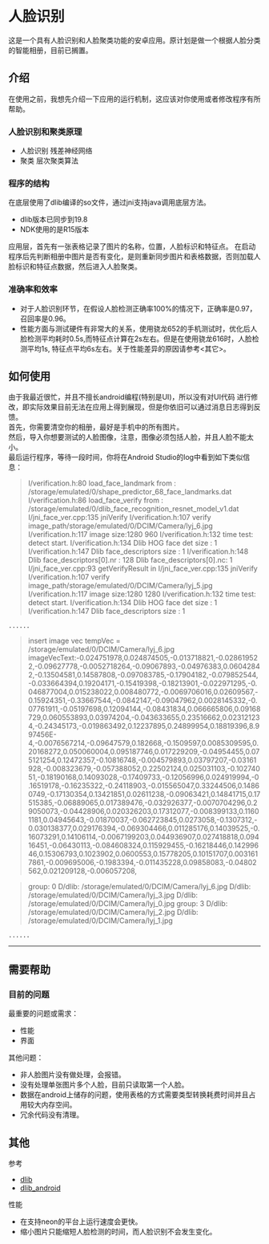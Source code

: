 # 人脸识别
这是一个具有人脸识别和人脸聚类功能的安卓应用。原计划是做一个根据人脸分类的智能相册，目前已搁置。

## 介绍
 在使用之前，我想先介绍一下应用的运行机制，这应该对你使用或者修改程序有所帮助。

 ### 人脸识别和聚类原理
 * 人脸识别 残差神经网络
 * 聚类 层次聚类算法

### 程序的结构
在底层使用了dlib编译的so文件，通过jni支持java调用底层方法。
* dlib版本已同步到19.8
* NDK使用的是R15版本

应用层，首先有一张表格记录了图片的名称，位置，人脸标识和特征点。
在启动程序后先判断相册中图片是否有变化，是则重新同步图片和表格数据，否则加载人脸标识和特征点数据，然后进入人脸聚类。</br>


### 准确率和效率
* 对于人脸识别环节，在假设人脸检测正确率100%的情况下，正确率是0.97，召回率是0.96。
* 性能方面与测试硬件有非常大的关系，使用骁龙652的手机测试时，优化后人脸检测平均耗时0.5s,而特征点计算在2s左右。但是在使用骁龙616时，人脸检测平均1s, 特征点平均6s左右。关于性能差异的原因请参考<其它>。

## 如何使用
由于我最近很忙，并且不擅长android编程(特别是UI)，所以没有对UI代码
进行修改，即实际效果目前无法在应用上得到展现，但是你依旧可以通过消息日志得到反馈。</br>
首先，你需要清空你的相册，最好是手机中的所有图片。</br>
然后，导入你想要测试的人脸图像，注意，图像必须包括人脸，并且人脸不能太小。</br>
最后运行程序，等待一段时间，你将在Android Studio的log中看到如下类似信息：
>I/verification.h:80 load_face_landmark from : /storage/emulated/0/shape_predictor_68_face_landmarks.dat
I/verification.h:86 load_face_verify from : /storage/emulated/0/dlib_face_recognition_resnet_model_v1.dat
I/jni_face_ver.cpp:135 jniVerify
I/verification.h:107 verify image_path/storage/emulated/0/DCIM/Camera/lyj_6.jpg
I/verification.h:117 image size:1280 960
I/verification.h:132 time test: detect start.
I/verification.h:134 Dlib HOG face det size : 1
I/verification.h:147 Dlib face_descriptors size : 1
I/verification.h:148 Dlib face_descriptors[0].nr : 128  Dlib face_descriptors[0].nc: 1
I/jni_face_ver.cpp:93 getVerifyResult in
I/jni_face_ver.cpp:135 jniVerify
I/verification.h:107 verify image_path/storage/emulated/0/DCIM/Camera/lyj_5.jpg
I/verification.h:117 image size:1280 1280
I/verification.h:132 time test: detect start.
I/verification.h:134 Dlib HOG face det size : 1
I/verification.h:147 Dlib face_descriptors size : 1

`......`

> insert image vec tempVec = /storage/emulated/0/DCIM/Camera/lyj_6.jpg
imageVecText:-0.024751978,0.024874505,-0.013718821,-0.028619522,-0.09627778,-0.0052718264,-0.09067893,-0.04976383,0.06042842,-0.13504581,0.14587808,-0.097083785,-0.17904182,-0.079852544,-0.033664394,0.19204171,-0.15419398,-0.18213901,-0.022971295,-0.046877004,0.015238022,0.008480772,-0.0069706016,0.02609567,-0.15924351,-0.33667544,-0.0842147,-0.09047962,0.0028145332,-0.07761911,-0.05197698,0.12094144,-0.08431834,0.066665806,0.09168729,0.060553893,0.03974204,-0.043633655,0.23516662,0.023121234,-0.24345173,-0.019863492,0.12237895,0.24899954,0.18819396,8.997456E-4,-0.0076567214,-0.09647579,0.182668,-0.1509597,0.0085309595,0.20168272,0.050060004,0.095187746,0.017229209,-0.04954455,0.075121254,0.12472357,-0.10816748,-0.004579893,0.03797207,-0.03161928,-0.008323679,-0.057388052,0.22502124,0.025031103,-0.10274051,-0.18190168,0.14093028,-0.17409733,-0.12056996,0.024919994,-0.16519178,-0.16235322,-0.24118903,-0.015565047,0.33244506,0.14860749,-0.17130354,0.13421851,0.02611238,-0.09063421,0.14841715,0.17515385,-0.06889065,0.017389476,-0.032926377,-0.0070704296,0.29050073,-0.04428906,0.020326203,0.17312077,-0.008399133,0.11601181,0.04945643,-0.01870037,-0.062723845,0.0273058,-0.1307312,-0.030138377,0.029176394,-0.069304466,0.011285176,0.14039525,-0.16073291,0.14106114,-0.0067199203,0.044936907,0.027418818,0.09416451,-0.06430113,-0.084608324,0.115929455,-0.16218446,0.14299646,0.15306793,0.1023902,0.0600553,0.15778205,0.10151707,0.0031617861,-0.009695006,-0.1983394,-0.011435228,0.09858083,-0.04802562,0.021209128,-0.006057208,

> group: 0
D/dlib: /storage/emulated/0/DCIM/Camera/lyj_6.jpg
D/dlib: /storage/emulated/0/DCIM/Camera/lyj_3.jpg
D/dlib: /storage/emulated/0/DCIM/Camera/lyj_0.jpg
group: 3
D/dlib: /storage/emulated/0/DCIM/Camera/lyj_2.jpg
D/dlib: /storage/emulated/0/DCIM/Camera/lyj_1.jpg

`......`

---
## 需要帮助

### 目前的问题
最重要的问题或需求：
* 性能 
* 界面 

其他问题：
* 非人脸图片没有做处理，会报错。
* 没有处理单张图片多个人脸，目前只读取第一个人脸。
* 数据在android上储存的问题，使用表格的方式需要类型转换耗费时间并且占用较大内存空间。
* 冗余代码没有清理。

## 其他
参考
* [dlib](https://github.com/davisking/dlib)
* [dlib_android](https://github.com/tzutalin/dlib-android)

性能
* 在支持neon的平台上运行速度会更快。
* 缩小图片只能缩短人脸检测的时间，而人脸识别不会发生变化。
